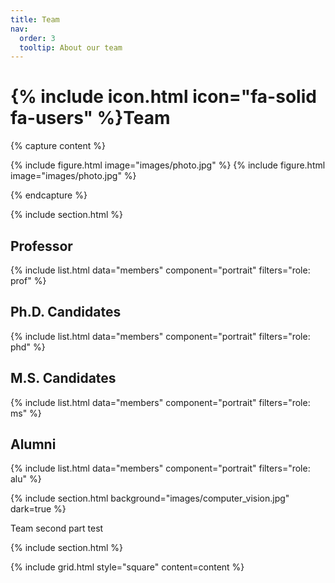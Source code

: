 ```yaml
---
title: Team
nav:
  order: 3
  tooltip: About our team
---
```


# {% include icon.html icon="fa-solid fa-users" %}Team

{% capture content %}

{% include figure.html image="images/photo.jpg" %}
{% include figure.html image="images/photo.jpg" %}


{% endcapture %}

{% include section.html %}
## Professor
{% include list.html data="members" component="portrait" filters="role: prof" %}
## Ph.D. Candidates
{% include list.html data="members" component="portrait" filters="role: phd" %}
## M.S. Candidates
{% include list.html data="members" component="portrait" filters="role: ms" %}
## Alumni
{% include list.html data="members" component="portrait" filters="role: alu" %}

{% include section.html background="images/computer_vision.jpg" dark=true %}

Team second part test

{% include section.html %}



{% include grid.html style="square" content=content %}
